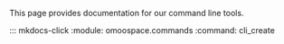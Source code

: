 This page provides documentation for our command line tools.

::: mkdocs-click
    :module: omoospace.commands
    :command: cli_create